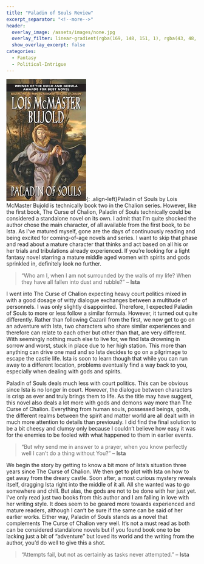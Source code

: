 ```yaml
---
title: "Paladin of Souls Review"
excerpt_separator: "<!--more-->"
header:
  overlay_image: /assets/images/none.jpg
  overlay_filter: linear-gradient(rgba(169, 148, 151, 1), rgba(43, 48, 47, 1))
  show_overlay_excerpt: false
categories:
  - Fantasy
  - Political-Intrigue
---
```

![paladin-souls-cover](/assets/images/paladin-souls.jpg){: .align-left}Paladin of Souls by Lois McMaster Bujold is technically book two in the Chalion series. However, like the first book, The Curse of Chalion, Paladin of Souls technically could be considered a standalone novel on its own. I admit that I’m quite shocked the author chose the main character, of all available from the first book, to be Ista. As I’ve matured myself, gone are the days of continuously reading and being excited for coming-of-age novels and series. I want to skip that phase and read about a mature character that thinks and act based on all his or her trials and tribulations already experienced. If you’re looking for a light fantasy novel starring a mature middle aged women with spirits and gods sprinkled in, definitely look no further.

>“Who am I, when I am not surrounded by the walls of my life? When they have all fallen into dust and rubble?” – **Ista**

I went into The Curse of Chalion expecting heavy court politics mixed in with a good dosage of witty dialogue exchanges between a multitude of personnels. I was only slightly disappointed. Therefore, I expected Paladin of Souls to more or less follow a similar formula. However, it turned out quite differently. Rather than following Cazaril from the first, we now get to go on an adventure with Ista, two characters who share similar experiences and therefore can relate to each other but other than that, are very different. With seemingly nothing much else to live for, we find Ista drowning in sorrow and worst, stuck in place due to her high station. This more than anything can drive one mad and so Ista decides to go on a pilgrimage to escape the castle life. Ista is soon to learn though that while you can run away to a different location, problems eventually find a way back to you, especially when dealing with gods and spirits.

Paladin of Souls deals much less with court politics. This can be obvious since Ista is no longer in court. However, the dialogue between characters is crisp as ever and truly brings them to life. As the title may have suggest, this novel also deals a lot more with gods and demons way more than The Curse of Chalion. Everything from human souls, possessed beings, gods, the different realms between the spirit and matter world are all dealt with in much more attention to details than previously. I did find the final solution to be a bit cheesy and clumsy only because I couldn’t believe how easy it was for the enemies to be fooled with what happened to them in earlier events.

>“But why send me in answer to a prayer, when you know perfectly well I can’t do a thing without You?” – **Ista**

We begin the story by getting to know a bit more of Ista’s situation three years since The Curse of Chalion. We then get to plot with Ista on how to get away from the dreary castle. Soon after, a most curious mystery reveals itself, dragging Ista right into the middle of it all. All she wanted was to go somewhere and chill. But alas, the gods are not to be done with her just yet. I’ve only read just two books from this author and I am falling in love with her writing style. It does seem to be geared more towards experienced and mature readers, although I can’t be sure if the same can be said of her earlier works. Either way, Paladin of Souls stands as a novel that complements The Curse of Chalion very well. It’s not a must read as both can be considered standalone novels but if you found book one to be lacking just a bit of “adventure” but loved its world and the writing from the author, you’d do well to give this a shot.

>“Attempts fail, but not as certainly as tasks never attempted.” – **Ista**